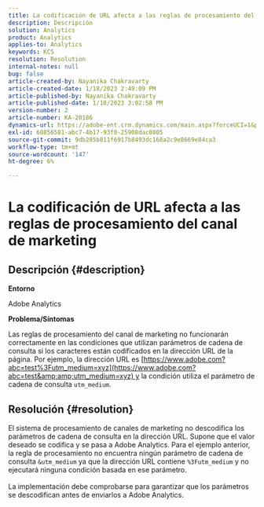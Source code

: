 ```yaml
---
title: La codificación de URL afecta a las reglas de procesamiento del canal de marketing
description: Descripción
solution: Analytics
product: Analytics
applies-to: Analytics
keywords: KCS
resolution: Resolution
internal-notes: null
bug: false
article-created-by: Nayanika Chakravarty
article-created-date: 1/18/2023 2:49:09 PM
article-published-by: Nayanika Chakravarty
article-published-date: 1/18/2023 3:02:58 PM
version-number: 2
article-number: KA-20186
dynamics-url: https://adobe-ent.crm.dynamics.com/main.aspx?forceUCI=1&pagetype=entityrecord&etn=knowledgearticle&id=7851d140-3f97-ed11-aad1-6045bd006b4b
exl-id: 60856581-abc7-4b17-93f0-25908dac0805
source-git-commit: 9db285b811f6917b8493dc168a2c9e8669e84ca3
workflow-type: tm+mt
source-wordcount: '147'
ht-degree: 6%

---
```


# La codificación de URL afecta a las reglas de procesamiento del canal de marketing

## Descripción {#description}


<b>Entorno</b>

Adobe Analytics

<b>Problema/Síntomas</b>

Las reglas de procesamiento del canal de marketing no funcionarán correctamente en las condiciones que utilizan parámetros de cadena de consulta si los caracteres están codificados en la dirección URL de la página. Por ejemplo, la dirección URL es [https://www.adobe.com?abc=test%3Futm_medium=xyz](https://www.adobe.com?abc=test&amp;amp;utm_medium=xyz) y la condición utiliza el parámetro de cadena de consulta `utm_medium`.


## Resolución {#resolution}

El sistema de procesamiento de canales de marketing no descodifica los parámetros de cadena de consulta en la dirección URL. Supone que el valor deseado se codifica y se pasa a Adobe Analytics. Para el ejemplo anterior, la regla de procesamiento no encuentra ningún parámetro de cadena de consulta `&utm_medium` ya que la dirección URL contiene `%3Futm_medium` y no ejecutará ninguna condición basada en ese parámetro.<br> <br>La implementación debe comprobarse para garantizar que los parámetros se descodifican antes de enviarlos a Adobe Analytics.
